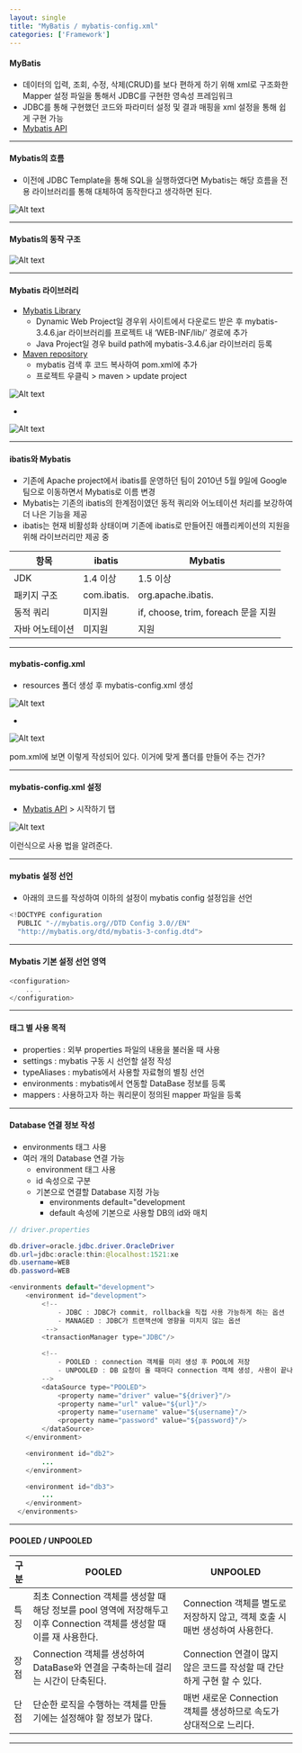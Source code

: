 ```yaml
---
layout: single
title: "MyBatis / mybatis-config.xml"
categories: ['Framework']
---
```


#### MyBatis
* 데이터의 입력, 조회, 수정, 삭제(CRUD)를 보다 편하게 하기 위해 xml로 구조화한 Mapper 설정 파일을 통해서 JDBC를 구현한 영속성 프레임워크
* JDBC를 통해 구현했던 코드와 파라미터 설정 및 결과 매핑을 xml 설정을 통해 쉽게 구현 가능
* [Mybatis API]
   
***

#### Mybatis의 흐름
* 이전에 JDBC Template을 통해 SQL을 실행하였다면 Mybatis는 해당 흐름을 전용 라이브러리를 통해 대체하여 동작한다고 생각하면 된다.
   
![Alt text](/assets/images/framework/mybatis/mybatis01.jpg)   
   
***

#### Mybatis의 동작 구조
   
![Alt text](/assets/images/framework/mybatis/mybatis02.jpg)   
   
***

#### Mybatis 라이브러리
* [Mybatis Library]
    * Dynamic Web Project일 경우위 사이트에서 다운로드 받은 후 mybatis-3.4.6.jar 라이브러리를 프로젝트 내 ‘WEB-INF/lib/’ 경로에 추가
    * Java Project일 경우 build path에 mybatis-3.4.6.jar 라이브러리 등록
* [Maven repository]
    * mybatis 검색 후 코드 복사하여 pom.xml에 추가
    * 프로젝트 우클릭 > maven > update project
   
![Alt text](/assets/images/framework/mybatis/mybatis04.jpg)   
   
-
![Alt text](/assets/images/framework/mybatis/mybatis05.jpg)   
   
***

#### ibatis와 Mybatis
* 기존에 Apache project에서 ibatis를 운영하던 팀이 2010년 5월 9일에 Google 팀으로 이동하면서 Mybatis로 이름 변경
* Mybatis는 기존의 ibatis의 한계점이였던 동적 쿼리와 어노테이션 처리를 보강하여 더 나은 기능을 제공
* ibatis는 현재 비활성화 상태이며 기존에 ibatis로 만들어진 애플리케이션의 지원을 위해 라이브러리만 제공 중
   
|항목|ibatis|Mybatis|
|-----|------|------|
|JDK|1.4 이상|1.5 이상|
|패키지 구조|com.ibatis.|org.apache.ibatis.|
|동적 쿼리|미지원|if, choose, trim, foreach 문을 지원|
|자바 어노테이션|미지원|지원|   
   
***

#### mybatis-config.xml
* resources 폴더 생성 후 mybatis-config.xml 생성
   
![Alt text](/assets/images/framework/mybatis/mybatis03.jpg)   
   
-
   
![Alt text](/assets/images/framework/mybatis/mybatis06.jpg)   
   
pom.xml에 보면 이렇게 작성되어 있다. 이거에 맞게 폴더를 만들어 주는 건가?   
   
***

#### mybatis-config.xml 설정
* [Mybatis API] > 시작하기 탭
   
![Alt text](/assets/images/framework/mybatis/mybatis07.jpg)   
   
이런식으로 사용 법을 알려준다.
   
***

#### mybatis 설정 선언
* 아래의 코드를 작성하여 이하의 설정이 mybatis config 설정임을 선언
   
``` java
<!DOCTYPE configuration
  PUBLIC "-//mybatis.org//DTD Config 3.0//EN"
  "http://mybatis.org/dtd/mybatis-3-config.dtd">
```
   
***

#### Mybatis 기본 설정 선언 영역
   
``` java
<configuration>
    .. .
</configuration>
```   
   
***

#### 태그 별 사용 목적
* properties : 외부 properties 파일의 내용을 불러올 때 사용
* settings : mybatis 구동 시 선언할 설정 작성
* typeAliases : mybatis에서 사용할 자료형의 별칭 선언
* environments : mybatis에서 연동할 DataBase 정보를 등록
* mappers : 사용하고자 하는 쿼리문이 정의된 mapper 파일을 등록
   
***

#### Database 연결 정보 작성
* environments 태그 사용
* 여러 개의 Database 연결 가능
    * environment 태그 사용
    * id 속성으로 구분
    * 기본으로 연결할 Database 지정 가능
        * environments default="development
        * default 속성에 기본으로 사용할 DB의 id와 매치
   
``` java
// driver.properties

db.driver=oracle.jdbc.driver.OracleDriver
db.url=jdbc:oracle:thin:@localhost:1521:xe
db.username=WEB
db.password=WEB
```
   
``` java
<environments default="development">
    <environment id="development">
        <!-- 
            - JDBC : JDBC가 commit, rollback을 직접 사용 가능하게 하는 옵션
            - MANAGED : JDBC가 트랜잭션에 영향을 미치지 않는 옵션
         -->
        <transactionManager type="JDBC"/>

        <!-- 
            - POOLED : connection 객체를 미리 생성 후 POOL에 저장
            - UNPOOLED : DB 요청이 올 때마다 connection 객체 생성, 사용이 끝나면 connection 종료
        -->
        <dataSource type="POOLED">
            <property name="driver" value="${driver}"/>
            <property name="url" value="${url}"/>
            <property name="username" value="${username}"/>
            <property name="password" value="${password}"/>
        </dataSource>
    </environment>

    <environment id="db2">
        ...
    </environment>

    <environment id="db3">
        ...
    </environment>
  </environments>
```   
   
***

#### POOLED / UNPOOLED
   
|구분|POOLED|UNPOOLED|
|----|-----|-----|
|특징|최초 Connection 객체를 생성할 때 해당 정보를 pool 영역에 저장해두고 이후 Connection 객체를 생성할 때 이를 재 사용한다.|Connection 객체를 별도로 저장하지 않고, 객체 호출 시 매번 생성하여 사용한다.|
|장점|Connection 객체를 생성하여 DataBase와 연결을 구축하는데 걸리는 시간이 단축된다.|Connection 연결이 많지 않은 코드를 작성할 때 간단하게 구현 할 수 있다.|
|단점|단순한 로직을 수행하는 객체를 만들기에는 설정해야 할 정보가 많다.|매번 새로운 Connection 객체를 생성하므로 속도가 상대적으로 느리다.|
   
***









[Mybatis API]: [http://www.mybatis.org/mybatis-3/ko]
[Mybatis Library]: [https://github.com/mybatis/mybatis-3/releases]
[Maven repository]: [https://mvnrepository.com/]